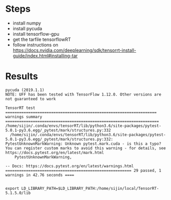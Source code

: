 # Steps

* install numpy
* install pycuda
* install tensorflow-gpu
* get the tarfile tensorflowRT
* follow instructions on https://docs.nvidia.com/deeplearning/sdk/tensorrt-install-guide/index.html#installing-tar

# Results
```
pycuda (2019.1.1)  
NOTE: UFF has been tested with TensorFlow 1.12.0. Other versions are not guaranteed to work

TensorRT test
================================================================== warnings summary ===================================================================
/home/sijin/.conda/envs/tensorRT/lib/python3.6/site-packages/pytest-5.0.1-py3.6.egg/_pytest/mark/structures.py:332
  /home/sijin/.conda/envs/tensorRT/lib/python3.6/site-packages/pytest-5.0.1-py3.6.egg/_pytest/mark/structures.py:332: PytestUnknownMarkWarning: Unknown pytest.mark.cuda - is this a typo?  You can register custom marks to avoid this warning - for details, see https://docs.pytest.org/en/latest/mark.html
    PytestUnknownMarkWarning,

-- Docs: https://docs.pytest.org/en/latest/warnings.html
======================================================= 29 passed, 1 warnings in 42.76 seconds ====


export LD_LIBRARY_PATH=$LD_LIBRARY_PATH:/home/sijin/local/TensorRT-5.1.5.0/lib
```
